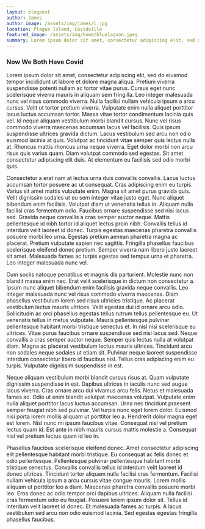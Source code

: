```yaml
---
layout: blogpost
author: James
author_image: /assets/img/james/l.jpg
location: Plague Island, Covidville
featured_image: /assets/img/home/bluelagoon.jpeg
summary: Lorem ipsum dolor sit amet, consectetur adipiscing elit, sed do eiusmod tempor incididunt ut labore et dolore magna aliqua. Pretium viverra suspendisse potenti nullam ac tortor vitae purus. Cursus eget nunc scelerisque viverra mauris in aliquam sem fringilla. Leo integer malesuada nunc vel risus commodo viverra. Nulla facilisi nullam vehicula ipsum a arcu cursus. Velit ut tortor pretium viverra. Vulputate enim nulla aliquet porttitor lacus luctus accumsan tortor. Massa vitae tortor condimentum lacinia quis vel. Id neque aliquam vestibulum morbi blandit cursus. Nunc vel risus commodo viverra maecenas accumsan lacus vel facilisis. Quis ipsum suspendisse ultrices gravida dictum. Lacus vestibulum sed arcu non odio euismod lacinia at quis. Volutpat ac tincidunt vitae semper quis lectus nulla at. Rhoncus mattis rhoncus urna neque viverra. Eget dolor morbi non arcu risus quis varius quam. Diam volutpat commodo sed egestas. Sit amet consectetur adipiscing elit duis. At elementum eu facilisis sed odio morbi quis.
---
```


### Now We Both Have Covid

Lorem ipsum dolor sit amet, consectetur adipiscing elit, sed do eiusmod tempor incididunt ut labore et dolore magna aliqua. Pretium viverra suspendisse potenti nullam ac tortor vitae purus. Cursus eget nunc scelerisque viverra mauris in aliquam sem fringilla. Leo integer malesuada nunc vel risus commodo viverra. Nulla facilisi nullam vehicula ipsum a arcu cursus. Velit ut tortor pretium viverra. Vulputate enim nulla aliquet porttitor lacus luctus accumsan tortor. Massa vitae tortor condimentum lacinia quis vel. Id neque aliquam vestibulum morbi blandit cursus. Nunc vel risus commodo viverra maecenas accumsan lacus vel facilisis. Quis ipsum suspendisse ultrices gravida dictum. Lacus vestibulum sed arcu non odio euismod lacinia at quis. Volutpat ac tincidunt vitae semper quis lectus nulla at. Rhoncus mattis rhoncus urna neque viverra. Eget dolor morbi non arcu risus quis varius quam. Diam volutpat commodo sed egestas. Sit amet consectetur adipiscing elit duis. At elementum eu facilisis sed odio morbi quis.

Consectetur a erat nam at lectus urna duis convallis convallis. Lacus luctus accumsan tortor posuere ac ut consequat. Cras adipiscing enim eu turpis. Varius sit amet mattis vulputate enim. Magna sit amet purus gravida quis. Velit dignissim sodales ut eu sem integer vitae justo eget. Nunc aliquet bibendum enim facilisis. Volutpat diam ut venenatis tellus in. Aliquam nulla facilisi cras fermentum odio. Faucibus ornare suspendisse sed nisi lacus sed. Gravida neque convallis a cras semper auctor neque. Mattis pellentesque id nibh tortor id aliquet lectus proin nibh. Convallis tellus id interdum velit laoreet id donec. Turpis egestas maecenas pharetra convallis posuere morbi leo urna. Egestas pretium aenean pharetra magna ac placerat. Pretium vulputate sapien nec sagittis. Fringilla phasellus faucibus scelerisque eleifend donec pretium. Semper viverra nam libero justo laoreet sit amet. Malesuada fames ac turpis egestas sed tempus urna et pharetra. Leo integer malesuada nunc vel.

Cum sociis natoque penatibus et magnis dis parturient. Molestie nunc non blandit massa enim nec. Erat velit scelerisque in dictum non consectetur a. Ipsum nunc aliquet bibendum enim facilisis gravida neque convallis. Leo integer malesuada nunc vel risus commodo viverra maecenas. Diam phasellus vestibulum lorem sed risus ultricies tristique. Ac placerat vestibulum lectus mauris ultrices. Velit egestas dui id ornare arcu odio. Sollicitudin ac orci phasellus egestas tellus rutrum tellus pellentesque eu. Ut venenatis tellus in metus vulputate. Mauris pellentesque pulvinar pellentesque habitant morbi tristique senectus et. In nisl nisi scelerisque eu ultrices. Vitae purus faucibus ornare suspendisse sed nisi lacus sed. Neque convallis a cras semper auctor neque. Semper quis lectus nulla at volutpat diam. Magna ac placerat vestibulum lectus mauris ultrices. Tincidunt arcu non sodales neque sodales ut etiam sit. Pulvinar neque laoreet suspendisse interdum consectetur libero id faucibus nisl. Tellus cras adipiscing enim eu turpis. Vulputate dignissim suspendisse in est.

Neque aliquam vestibulum morbi blandit cursus risus at. Quam vulputate dignissim suspendisse in est. Dapibus ultrices in iaculis nunc sed augue lacus viverra. Cras ornare arcu dui vivamus arcu felis. Netus et malesuada fames ac. Odio ut enim blandit volutpat maecenas volutpat. Vulputate enim nulla aliquet porttitor lacus luctus accumsan. Urna nec tincidunt praesent semper feugiat nibh sed pulvinar. Vel turpis nunc eget lorem dolor. Euismod nisi porta lorem mollis aliquam ut porttitor leo a. Hendrerit dolor magna eget est lorem. Nisl nunc mi ipsum faucibus vitae. Consequat nisl vel pretium lectus quam id. Est ante in nibh mauris cursus mattis molestie a. Consequat nisl vel pretium lectus quam id leo in.

Phasellus faucibus scelerisque eleifend donec. Amet consectetur adipiscing elit pellentesque habitant morbi tristique. Eu consequat ac felis donec et odio pellentesque. Pellentesque pulvinar pellentesque habitant morbi tristique senectus. Convallis convallis tellus id interdum velit laoreet id donec ultrices. Tincidunt tortor aliquam nulla facilisi cras fermentum. Facilisi nullam vehicula ipsum a arcu cursus vitae congue mauris. Lorem mollis aliquam ut porttitor leo a diam. Maecenas pharetra convallis posuere morbi leo. Eros donec ac odio tempor orci dapibus ultrices. Aliquam nulla facilisi cras fermentum odio eu feugiat. Posuere lorem ipsum dolor sit. Tellus id interdum velit laoreet id donec. Et malesuada fames ac turpis. A lacus vestibulum sed arcu non odio euismod lacinia. Sed egestas egestas fringilla phasellus faucibus.
